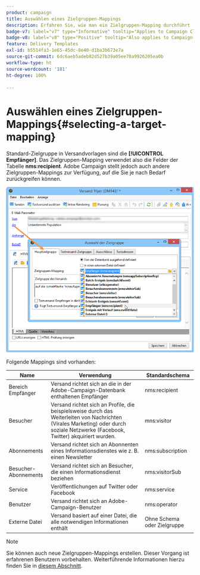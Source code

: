 ```yaml
---
product: campaign
title: Auswählen eines Zielgruppen-Mappings
description: Erfahren Sie, wie man ein Zielgruppen-Mapping durchführt
badge-v7: label="v7" type="Informative" tooltip="Applies to Campaign Classic v7"
badge-v8: label="v8" type="Positive" tooltip="Also applies to Campaign v8"
feature: Delivery Templates
exl-id: b5514fa3-1e65-45dc-8e40-d1ba3b673e7a
source-git-commit: 6dc6aeb5adeb82d527b39a05ee70a9926205ea0b
workflow-type: ht
source-wordcount: '181'
ht-degree: 100%

---
```


# Auswählen eines Zielgruppen-Mappings{#selecting-a-target-mapping}



Standard-Zielgruppe in Versandvorlagen sind die **[!UICONTROL Empfänger]**. Das Zielgruppen-Mapping verwendet also die Felder der Tabelle **nms:recipient**. Adobe Campaign stellt jedoch auch andere Zielgruppen-Mappings zur Verfügung, auf die Sie je nach Bedarf zurückgreifen können.

![](assets/delivery_select_mapping.png)

Folgende Mappings sind vorhanden:

| Name | Verwendung | Standardschema |
|---|---|---|
| Bereich Empfänger | Versand richtet sich an die in der Adobe-Campaign-Datenbank enthaltenen Empfänger | nms:recipient |
| Besucher | Versand richtet sich an Profile, die beispielsweise durch das Weiterleiten von Nachrichten (Virales Marketing) oder durch soziale Netzwerke (Facebook, Twitter) akquiriert wurden. | mns:visitor |
| Abonnements  | Versand richtet sich an Abonnenten eines Informationsdienstes wie z. B. einen Newsletter | nms:subscription |
| Besucher-Abonnements | Versand richtet sich an Besucher, die einen Informationsdienst beziehen | nms:visitorSub |
| Service | Veröffentlichungen auf Twitter oder Facebook | nms:service |
| Benutzer | Versand richtet sich an Adobe-Campaign-Benutzer | nms:operator |
| Externe Datei | Versand basiert auf einer Datei, die alle notwendigen Informationen enthält | Ohne Schema oder Zielgruppe |

>[!NOTE]
>
>Sie können auch neue Zielgruppen-Mappings erstellen. Dieser Vorgang ist erfahrenen Benutzern vorbehalten. Weiterführende Informationen hierzu finden Sie in [diesem Abschnitt](../../configuration/using/target-mapping.md).
